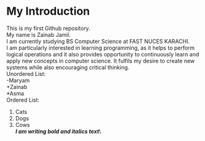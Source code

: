 # My Introduction

This is my first Github repository.
<br>
My name is Zainab Jamil.
<br>
I am currently studying BS Computer Science at FAST NUCES KARACHI.
<br>
I am particularly interested in learning programming, as it helps to perform logical operations and it also provides opportunity to continuously learn and apply new concepts in computer science.
It fulfils my desire to create new systems while also encouraging critical thinking.
<br>
Unordered List:\
-Maryam\
+Zainab\
*Asma\
Ordered List:
1. Cats
2. Dogs
3. Cows\
***I am writing bold and italics text***\

